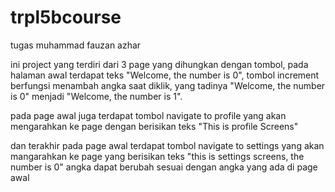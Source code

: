 # trpl5bcourse
 tugas muhammad fauzan azhar

ini project yang terdiri dari 3 page yang dihungkan dengan tombol, pada halaman awal terdapat teks "Welcome, the number is 0", tombol increment berfungsi menambah angka saat diklik, yang tadinya "Welcome, the number is 0" menjadi "Welcome, the number is 1".

pada page awal juga terdapat tombol navigate to profile yang akan mengarahkan ke page dengan berisikan teks "This is profile Screens"

dan terakhir pada page awal terdapat tombol navigate to settings yang akan mangarahkan ke page yang berisikan teks "this is settings screens, the number is 0" angka dapat berubah sesuai dengan angka yang ada di page awal
